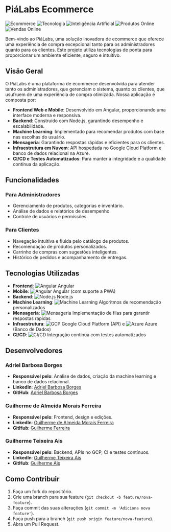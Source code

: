 # PiáLabs Ecommerce

![Ecommerce](https://img.icons8.com/dusk/64/000000/shopping-cart.png) ![Tecnologia](https://img.icons8.com/color/48/000000/technology.png) ![Inteligência Artificial](https://img.icons8.com/color/48/000000/artificial-intelligence.png) ![Produtos Online](https://img.icons8.com/dusk/64/000000/online-store.png) ![Vendas Online](https://img.icons8.com/dusk/64/000000/sale.png)

Bem-vindo ao PiáLabs, uma solução inovadora de ecommerce que oferece uma experiência de compra excepcional tanto para os administradores quanto para os clientes. Este projeto utiliza tecnologias de ponta para proporcionar um ambiente eficiente, seguro e intuitivo.

## Visão Geral

O PiáLabs é uma plataforma de ecommerce desenvolvida para atender tanto os administradores, que gerenciam o sistema, quanto os clientes, que usufruem de uma experiência de compra otimizada. Nossa aplicação é composta por:

- **Frontend Web e Mobile**: Desenvolvido em Angular, proporcionando uma interface moderna e responsiva.
- **Backend**: Construído com Node.js, garantindo desempenho e escalabilidade.
- **Machine Learning**: Implementado para recomendar produtos com base nas escolhas do usuário.
- **Mensageria**: Garantindo respostas rápidas e eficientes para os clientes.
- **Infraestrutura em Nuvem**: API hospedada no Google Cloud Platform e banco de dados relacional na Azure.
- **CI/CD e Testes Automatizados**: Para manter a integridade e a qualidade contínua da aplicação.

## Funcionalidades

### Para Administradores

- Gerenciamento de produtos, categorias e inventário.
- Análise de dados e relatórios de desempenho.
- Controle de usuários e permissões.

### Para Clientes

- Navegação intuitiva e fluida pelo catálogo de produtos.
- Recomendação de produtos personalizados.
- Carrinho de compras com sugestões inteligentes.
- Histórico de pedidos e acompanhamento de entregas.

## Tecnologias Utilizadas

- **Frontend**: ![Angular](https://img.icons8.com/color/48/000000/angularjs.png) Angular
- **Mobile**: ![Angular](https://img.icons8.com/color/48/000000/angularjs.png) Angular (com suporte a PWA)
- **Backend**: ![Node.js](https://img.icons8.com/color/48/000000/nodejs.png) Node.js
- **Machine Learning**: ![Machine Learning](https://img.icons8.com/color/48/000000/artificial-intelligence.png) Algoritmos de recomendação personalizados
- **Mensageria**: ![Mensageria](https://img.icons8.com/color/48/000000/message-squared.png) Implementação de filas para garantir respostas rápidas
- **Infraestrutura**: ![GCP](https://img.icons8.com/color/48/000000/google-cloud.png) Google Cloud Platform (API) e ![Azure](https://img.icons8.com/color/48/000000/azure-1.png) Azure (Banco de Dados)
- **CI/CD**: ![CI/CD](https://img.icons8.com/color/48/000000/continuous-integration.png) Integração contínua com testes automatizados

## Desenvolvedores

### Adriel Barbosa Borges
- **Responsável pelo**: Análise de dados, criação da machine learning e banco de dados relacional.
- **LinkedIn**: [Adriel Barbosa Borges](https://www.linkedin.com/in/adriel-barbosa-borges/)
- **GitHub**: [Adriel Barbosa Borges](https://github.com/ABBorges1)

### Guilherme de Almeida Morais Ferreira
- **Responsável pelo**: Frontend, design e edições.
- **LinkedIn**: [Guilherme de Almeida Morais Ferreira](https://www.linkedin.com/in/guilherme-almeida-048613182/)
- **GitHub**: [Guilherme Ferreira](https://github.com/devguiamf)

### Guilherme Teixeira Ais
- **Responsável pelo**: Backend, APIs no GCP, CI e testes contínuos.
- **LinkedIn**: [Guilherme Teixeira Ais](https://www.linkedin.com/in/dev-guilherme-ais/)
- **GitHub**: [Guilherme Ais](https://github.com/guilhermeais)

## Como Contribuir

1. Faça um fork do repositório.
2. Crie uma branch para sua feature (`git checkout -b feature/nova-feature`).
3. Faça commit das suas alterações (`git commit -m 'Adiciona nova feature'`).
4. Faça push para a branch (`git push origin feature/nova-feature`).
5. Abra um Pull Request.
